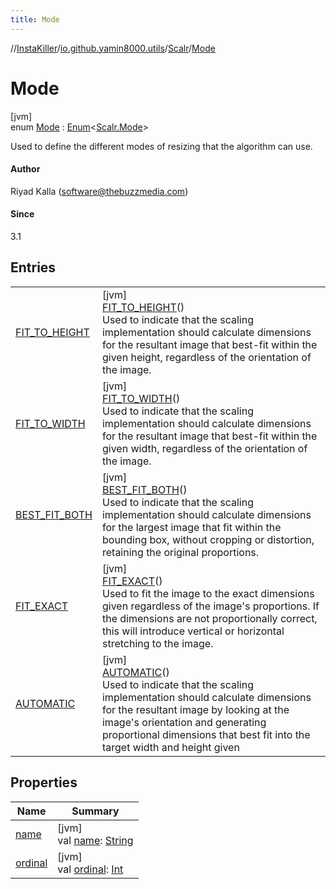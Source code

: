 ```yaml
---
title: Mode
---
```

//[InstaKiller](../../../../index.html)/[io.github.yamin8000.utils](../../index.html)/[Scalr](../index.html)/[Mode](index.html)



# Mode



[jvm]\
enum [Mode](index.html) : [Enum](https://kotlinlang.org/api/latest/jvm/stdlib/kotlin/-enum/index.html)&lt;[Scalr.Mode](index.html)&gt; 

Used to define the different modes of resizing that the algorithm can use.



#### Author



Riyad Kalla (software@thebuzzmedia.com)



#### Since



3.1



## Entries


| | |
|---|---|
| [FIT_TO_HEIGHT](-f-i-t_-t-o_-h-e-i-g-h-t/index.html) | [jvm]<br>[FIT_TO_HEIGHT](-f-i-t_-t-o_-h-e-i-g-h-t/index.html)()<br>Used to indicate that the scaling implementation should calculate dimensions for the resultant image that best-fit within the given height, regardless of the orientation of the image. |
| [FIT_TO_WIDTH](-f-i-t_-t-o_-w-i-d-t-h/index.html) | [jvm]<br>[FIT_TO_WIDTH](-f-i-t_-t-o_-w-i-d-t-h/index.html)()<br>Used to indicate that the scaling implementation should calculate dimensions for the resultant image that best-fit within the given width, regardless of the orientation of the image. |
| [BEST_FIT_BOTH](-b-e-s-t_-f-i-t_-b-o-t-h/index.html) | [jvm]<br>[BEST_FIT_BOTH](-b-e-s-t_-f-i-t_-b-o-t-h/index.html)()<br>Used to indicate that the scaling implementation should calculate dimensions for the largest image that fit within the bounding box, without cropping or distortion, retaining the original proportions. |
| [FIT_EXACT](-f-i-t_-e-x-a-c-t/index.html) | [jvm]<br>[FIT_EXACT](-f-i-t_-e-x-a-c-t/index.html)()<br>Used to fit the image to the exact dimensions given regardless of the image's proportions. If the dimensions are not proportionally correct, this will introduce vertical or horizontal stretching to the image. |
| [AUTOMATIC](-a-u-t-o-m-a-t-i-c/index.html) | [jvm]<br>[AUTOMATIC](-a-u-t-o-m-a-t-i-c/index.html)()<br>Used to indicate that the scaling implementation should calculate dimensions for the resultant image by looking at the image's orientation and generating proportional dimensions that best fit into the target width and height given |


## Properties


| Name | Summary |
|---|---|
| [name](../-rotation/-c-w_90/index.html#-372974862%2FProperties%2F863300109) | [jvm]<br>val [name](../-rotation/-c-w_90/index.html#-372974862%2FProperties%2F863300109): [String](https://kotlinlang.org/api/latest/jvm/stdlib/kotlin/-string/index.html) |
| [ordinal](../-rotation/-c-w_90/index.html#-739389684%2FProperties%2F863300109) | [jvm]<br>val [ordinal](../-rotation/-c-w_90/index.html#-739389684%2FProperties%2F863300109): [Int](https://kotlinlang.org/api/latest/jvm/stdlib/kotlin/-int/index.html) |

